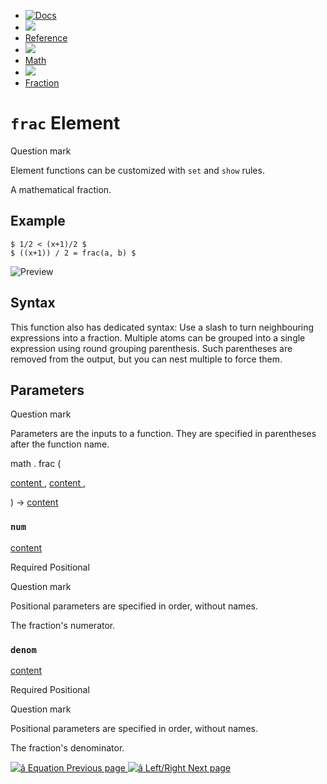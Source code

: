   * [ ![Docs](/assets/icons/16-docs-dark.svg) ](/docs)
  * ![](/assets/icons/16-arrow-right.svg)
  * [ Reference ](/docs/reference/)
  * ![](/assets/icons/16-arrow-right.svg)
  * [ Math ](/docs/reference/math/)
  * ![](/assets/icons/16-arrow-right.svg)
  * [ Fraction ](/docs/reference/math/frac/)

#  ` frac ` Element

Question mark

Element functions can be customized with ` set ` and  ` show ` rules.

A mathematical fraction.

##  Example

    
    
    $ 1/2 < (x+1)/2 $
    $ ((x+1)) / 2 = frac(a, b) $
    

![Preview](/assets/docs/9RFsr-VSObielPb4Nrr-zQAAAAAAAAAA.png)

##  Syntax

This function also has dedicated syntax: Use a slash to turn neighbouring
expressions into a fraction. Multiple atoms can be grouped into a single
expression using round grouping parenthesis. Such parentheses are removed from
the output, but you can nest multiple to force them.

##  Parameters

Question mark

Parameters are the inputs to a function. They are specified in parentheses
after the function name.

math  .  frac  (

[ content ](/docs/reference/foundations/content/) ,  [ content
](/docs/reference/foundations/content/) ,

)  -> [ content ](/docs/reference/foundations/content/)

###  ` num `

[ content ](/docs/reference/foundations/content/)

Required  Positional

Question mark

Positional parameters are specified in order, without names.

The fraction's numerator.

###  ` denom `

[ content ](/docs/reference/foundations/content/)

Required  Positional

Question mark

Positional parameters are specified in order, without names.

The fraction's denominator.

[ ![â](/assets/icons/16-arrow-right.svg) Equation  Previous page
](/docs/reference/math/equation/) [ ![â](/assets/icons/16-arrow-right.svg)
Left/Right  Next page  ](/docs/reference/math/lr/)

